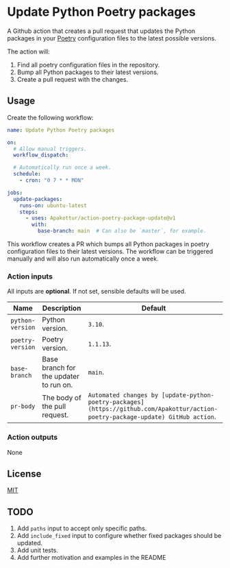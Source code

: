# Update Python Poetry packages

A Github action that creates a pull request that updates the Python packages in 
your [Poetry](https://python-poetry.org/) configuration files to the latest possible versions.

The action will:

1. Find all poetry configuration files in the repository.
2. Bump all Python packages to their latest versions.
3. Create a pull request with the changes.

## Usage

Create the following workflow:
```yml
name: Update Python Poetry packages

on:
  # Allow manual triggers.
  workflow_dispatch:

  # Automatically run once a week.
  schedule:
    - cron: "0 7 * * MON"

jobs:
  update-packages:
    runs-on: ubuntu-latest
    steps:
      - uses: Apakottur/action-poetry-package-update@v1
        with:
          base-branch: main  # Can also be `master`, for example.
```

This workflow creates a PR which bumps all Python packages in poetry configuration files to their latest versions.
The workflow can be triggered manually and will also run automatically once a week.

### Action inputs

All inputs are **optional**. If not set, sensible defaults will be used.

| Name             | Description                            | Default                                                                                                                          |
|------------------|----------------------------------------|----------------------------------------------------------------------------------------------------------------------------------|
| `python-version` | Python version.                        | `3.10`.                                                                                                                          |
| `poetry-version` | Poetry version.                        | `1.1.13`.                                                                                                                        |
| `base-branch`    | Base branch for the updater to run on. | `main`.                                                                                                                          |
| `pr-body`        | The body of the pull request.          | `Automated changes by [update-python-poetry-packages](https://github.com/Apakottur/action-poetry-package-update) GitHub action`. |



### Action outputs

None

## License

[MIT](LICENSE)

## TODO
1. Add `paths` input to accept only specific paths.
2. Add `include_fixed` input to configure whether fixed packages should be updated.
3. Add unit tests.
4. Add further motivation and examples in the README